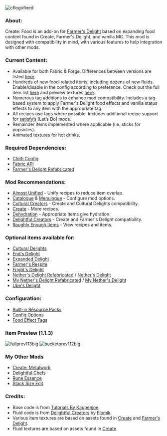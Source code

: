 ![cflogofixed](https://github.com/AverageAnime/create-food/assets/150550990/e2b1eb71-d719-4323-b4c7-e1601533ced4)

### **About:**

Create: Food is an add-on for [Farmer's Delight](https://www.curseforge.com/minecraft/mc-mods/farmers-delight-refabricated) based on expanding food content found in Create, Farmer's Delight, and vanilla MC. This mod is designed with compatibility in mind, with various features to help integration with other mods.


### **Current Content:**

* Available for both Fabric & Forge. Differences between versions are listed [here](https://github.com/AverageAnime/create-food/wiki/Fabric-&-Forge-Differences).
* Hundreds of new food-related items, including dozens of new fluids. Enable/disable in the config according to preference. Check out the full item list [here](https://github.com/AverageAnime/create-food/wiki/Item-List) and preview textures [here](https://github.com/AverageAnime/create-food/wiki/Previews).
* Numerous tag additions to enhance mod compatibility. Includes a tag-based system to apply Farmer's Delight food effects and vanilla status effects to any item with the appropriate tag.
* All recipes use tags where possible. Includes additional recipe support for [satisfy’s](https://www.curseforge.com/members/satisfy/projects) [Let’s Do] mods.
* Remainder items implemented where applicable (i.e. sticks for popsicles).
* Animated textures for hot drinks.

### **Required Dependencies:**

* [Cloth Config](https://www.curseforge.com/minecraft/mc-mods/cloth-config)
* [Fabric API](https://www.curseforge.com/minecraft/mc-mods/fabric-api)
* [Farmer's Delight Refabricated](https://www.curseforge.com/minecraft/mc-mods/farmers-delight-refabricated)


### **Mod Recommendations:**

* [Almost Unified](https://www.curseforge.com/minecraft/mc-mods/almost-unified) - Unify recipes to reduce item overlap.
* [Catalogue](https://www.curseforge.com/minecraft/mc-mods/catalogue-fabric) & [Menulogue](https://www.curseforge.com/minecraft/mc-mods/menulogue) - Configure mod options.
* [Cultural Creators](https://www.curseforge.com/minecraft/mc-mods/cultural-creators-fabric-create-and-cultural) - Create and Cultural Delights compatibility.
* [Create](https://www.curseforge.com/minecraft/mc-mods/create-fabric) - More recipes.
* [Dehydration](https://www.curseforge.com/minecraft/mc-mods/dehydration) - Appropriate items give hydration.
* [Delightful Creators](https://www.curseforge.com/minecraft/mc-mods/delightful-creators-fabric) - Create and Farmer's Delight compatibility.
* [Roughly Enough Items](https://www.curseforge.com/minecraft/mc-mods/roughly-enough-items) - View recipes and items.

### **Optional items available for:**

* [Cultural Delights](https://www.curseforge.com/minecraft/mc-mods/cultural-delights-fabric)
* [End's Delight](https://www.curseforge.com/minecraft/mc-mods/ends-delight)
* [Expanded Delight](https://www.curseforge.com/minecraft/mc-mods/expanded-delight)
* [Farmer's Respite](https://www.curseforge.com/minecraft/mc-mods/farmers-respite-fabric)
* [Fright's Delight](https://www.curseforge.com/minecraft/mc-mods/frights-delight)
* [Nether's Delight Refabricated](https://www.curseforge.com/minecraft/mc-mods/nethers-delight-refabricated) / [Nether's Delight](https://www.curseforge.com/minecraft/mc-mods/nethers-delight-fabric) 
* [My Nether's Delight Refabricated](https://www.curseforge.com/minecraft/mc-mods/my-nethers-delight-refabricated) / [My Nether's Delight](https://www.curseforge.com/minecraft/mc-mods/my-nethers-delight)
* [Ube's Delight](https://www.curseforge.com/minecraft/mc-mods/ubes-delight)

### **Configuration:**

*  [Built-in Resource Packs](https://github.com/AverageAnime/create-food/wiki/Resource-Packs)
*  [Config Options](https://github.com/AverageAnime/create-food/wiki/Config-Options)
*  [Food Effect Tags](https://github.com/AverageAnime/create-food/wiki/Food-Effect-Tags)

### **Item Preview (1.1.3)**
![fullprev113big](https://github.com/user-attachments/assets/c2bfa7b3-b330-4075-8a53-296c7252ecf1)
![bucketprev112big](https://github.com/user-attachments/assets/d9d67fc3-dfc3-4cac-8b80-25cfaf2175c4)

### **My Other Mods**

* [Create: Metalwork](https://www.curseforge.com/minecraft/mc-mods/create-metalwork-fabric)
* [Delightful Chefs](https://www.curseforge.com/minecraft/mc-mods/delightful-chefs)
* [Rune Essence](https://www.curseforge.com/minecraft/mc-mods/rune-essence)
* [Stack Size Edit](https://www.curseforge.com/minecraft/mc-mods/stack-size-edit-fabric)

### **Credits:**

* Base code is from [Tutorials By Kaupenjoe](https://github.com/Tutorials-By-Kaupenjoe/Fabric-Tutorial-1.20.X).
* Fluid code is from [Delightful Creators](https://www.curseforge.com/minecraft/mc-mods/delightful-creators-fabric) by [Flomik](https://www.curseforge.com/members/flomik).
* Various item textures are based on assets found in [Create](https://www.curseforge.com/minecraft/mc-mods/create-fabric) and [Farmer's Delight](https://www.curseforge.com/minecraft/mc-mods/farmers-delight-fabric).
* Fluid textures are based on assets found in [Create](https://www.curseforge.com/minecraft/mc-mods/create-fabric).